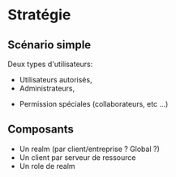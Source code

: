 # Stratégie

## Scénario simple

Deux types d'utilisateurs:

- Utilisateurs autorisés,
- Administrateurs,
+ Permission spéciales (collaborateurs, etc ...) 

## Composants

- Un realm (par client/entreprise ? Global ?)
- Un client par serveur de ressource
- Un role de realm